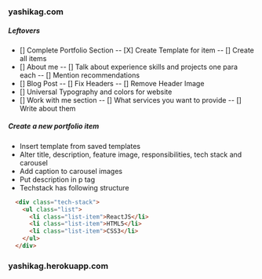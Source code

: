 ### yashikag.com
##### Leftovers
- [] Complete Portfolio Section
-- [X] Create Template for item
-- [] Create all items
- [] About me
-- [] Talk about experience skills and projects one para each
-- [] Mention recommendations
- [] Blog Post
-- [] Fix Headers
-- [] Remove Header Image
- [] Universal Typography and colors for website
- [] Work with me section
-- [] What services you want to provide
-- [] Write about them


##### Create a new portfolio item
- Insert template from saved templates
- Alter title, description, feature image, responsibilities, tech stack and carousel
- Add caption to carousel images
- Put description in p tag
- Techstack has following structure
```HTML
  <div class="tech-stack">
    <ul class="list">
      <li class="list-item">ReactJS</li>
      <li class="list-item">HTML5</li>
      <li class="list-item">CSS3</li>
    </ul>
  </div>
```
### yashikag.herokuapp.com
